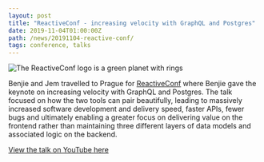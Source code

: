 ```yaml
---
layout: post
title: "ReactiveConf - increasing velocity with GraphQL and Postgres"
date: 2019-11-04T01:00:00Z
path: /news/20191104-reactive-conf/
tags: conference, talks
---
```


![The ReactiveConf logo is a green planet with rings]({{site.url}}/assets/images/reactiveconf.svg)

Benjie and Jem travelled to Prague for [ReactiveConf](https://reactiveconf.com/)
where Benjie gave the keynote on increasing velocity with GraphQL and Postgres.
The talk focused on how the two tools can pair beautifully, leading to massively
increased software development and delivery speed, faster APIs, fewer bugs and
ultimately enabling a greater focus on delivering value on the frontend rather
than maintaining three different layers of data models and associated logic on
the backend.

[View the talk on YouTube here](https://www.youtube.com/watch?v=BNLcHlMn5X4)
